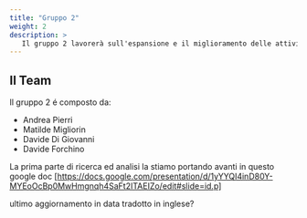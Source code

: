 ```yaml
---
title: "Gruppo 2"
weight: 2
description: >
   Il gruppo 2 lavorerà sull'espansione e il miglioramento delle attività del piccolo esercente
---
```




## Il Team

Il gruppo 2 é composto da:

* Andrea Pierri  
* Matilde Migliorin
* Davide Di Giovanni
* Davide Forchino

La prima parte di ricerca ed analisi la stiamo portando avanti in questo google doc [https://docs.google.com/presentation/d/1yYYQI4inD80Y-MYEoOcBp0MwHmgnqh4SaFt2ITAEIZo/edit#slide=id.p]

ultimo aggiornamento in data
tradotto in inglese?
